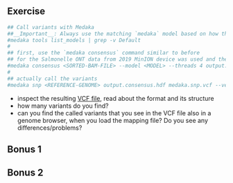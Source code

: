 ## Exercise

```bash
## Call variants with Medaka
##__Important__: Always use the matching `medaka` model based on how the `guppy` basecalling was done! You can check which `medaka` models are available via:
#medaka tools list_models | grep -v Default
#
## first, use the `medaka consensus` command similar to before
## for the Salmonelle ONT data from 2019 MinION device was used and the FAST model!
#medaka consensus <SORTED-BAM-FILE> --model <MODEL> --threads 4 output.consensus.hdf
#
## actually call the variants
#medaka snp <REFERENCE-GENOME> output.consensus.hdf medaka.snp.vcf --verbose
```

* inspect the resulting [VCF file](https://www.ebi.ac.uk/training/online/courses/human-genetic-variation-introduction/variant-identification-and-analysis/understanding-vcf-format/), read about the format and its structure
* how many variants do you find? 
* can you find the called variants that you see in the VCF file also in a genome browser, when you load the mapping file? Do you see any differences/problems?

## Bonus 1

## Bonus 2

```bash
```

